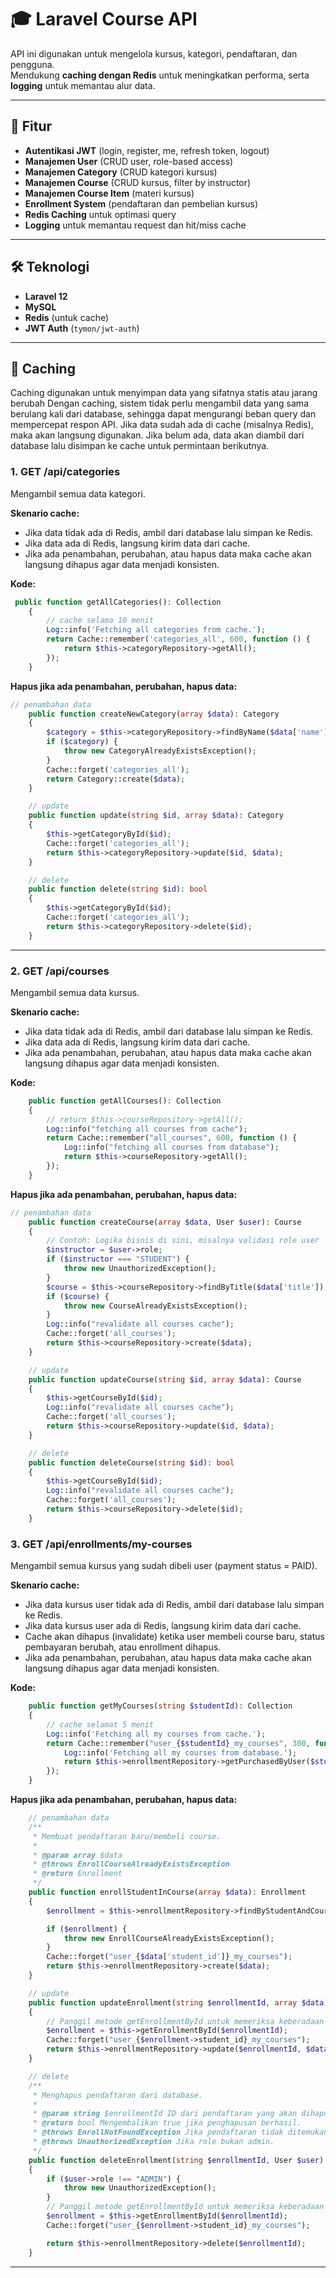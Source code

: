 # 🎓 Laravel Course API

API ini digunakan untuk mengelola kursus, kategori, pendaftaran, dan pengguna.  
Mendukung **caching dengan Redis** untuk meningkatkan performa, serta **logging** untuk memantau alur data.

---

## 🚀 Fitur

-   **Autentikasi JWT** (login, register, me, refresh token, logout)
-   **Manajemen User** (CRUD user, role-based access)
-   **Manajemen Category** (CRUD kategori kursus)
-   **Manajemen Course** (CRUD kursus, filter by instructor)
-   **Manajemen Course Item** (materi kursus)
-   **Enrollment System** (pendaftaran dan pembelian kursus)
-   **Redis Caching** untuk optimasi query
-   **Logging** untuk memantau request dan hit/miss cache

---

## 🛠️ Teknologi

-   **Laravel 12**
-   **MySQL**
-   **Redis** (untuk cache)
-   **JWT Auth** (`tymon/jwt-auth`)

---

## 🚀 Caching

Caching digunakan untuk menyimpan data yang sifatnya statis atau jarang berubah Dengan caching, sistem tidak perlu mengambil data yang sama berulang kali dari database, sehingga dapat mengurangi beban query dan mempercepat respon API. Jika data sudah ada di cache (misalnya Redis), maka akan langsung digunakan. Jika belum ada, data akan diambil dari database lalu disimpan ke cache untuk permintaan berikutnya.

### 1. GET /api/categories

Mengambil semua data kategori.

**Skenario cache:**

-   Jika data tidak ada di Redis, ambil dari database lalu simpan ke Redis.
-   Jika data ada di Redis, langsung kirim data dari cache.
-   Jika ada penambahan, perubahan, atau hapus data maka cache akan langsung dihapus agar data menjadi konsisten.

**Kode:**

```php
 public function getAllCategories(): Collection
    {
        // cache selama 10 menit
        Log::info('Fetching all categories from cache.');
        return Cache::remember('categories_all', 600, function () {
            return $this->categoryRepository->getAll();
        });
    }
```

**Hapus jika ada penambahan, perubahan, hapus data:**

```php
// penambahan data
    public function createNewCategory(array $data): Category
    {
        $category = $this->categoryRepository->findByName($data['name']);
        if ($category) {
            throw new CategoryAlreadyExistsException();
        }
        Cache::forget('categories_all');
        return Category::create($data);
    }

    // update
    public function update(string $id, array $data): Category
    {
        $this->getCategoryById($id);
        Cache::forget('categories_all');
        return $this->categoryRepository->update($id, $data);
    }

    // delete
    public function delete(string $id): bool
    {
        $this->getCategoryById($id);
        Cache::forget('categories_all');
        return $this->categoryRepository->delete($id);
    }
```

---

### 2. GET /api/courses

Mengambil semua data kursus.

**Skenario cache:**

-   Jika data tidak ada di Redis, ambil dari database lalu simpan ke Redis.
-   Jika data ada di Redis, langsung kirim data dari cache.
-   Jika ada penambahan, perubahan, atau hapus data maka cache akan langsung dihapus agar data menjadi konsisten.

**Kode:**

```php
    public function getAllCourses(): Collection
    {
        // return $this->courseRepository->getAll();
        Log::info("fetching all courses from cache");
        return Cache::remember("all_courses", 600, function () {
            Log::info("fetching all courses from database");
            return $this->courseRepository->getAll();
        });
    }
```

**Hapus jika ada penambahan, perubahan, hapus data:**

```php
// penambahan data
    public function createCourse(array $data, User $user): Course
    {
        // Contoh: Logika bisnis di sini, misalnya validasi role user
        $instructor = $user->role;
        if ($instructor === "STUDENT") {
            throw new UnauthorizedException();
        }
        $course = $this->courseRepository->findByTitle($data['title']);
        if ($course) {
            throw new CourseAlreadyExistsException();
        }
        Log::info("revalidate all courses cache");
        Cache::forget('all_courses');
        return $this->courseRepository->create($data);
    }

    // update
    public function updateCourse(string $id, array $data): Course
    {
        $this->getCourseById($id);
        Log::info("revalidate all courses cache");
        Cache::forget('all_courses');
        return $this->courseRepository->update($id, $data);
    }

    // delete
    public function deleteCourse(string $id): bool
    {
        $this->getCourseById($id);
        Log::info("revalidate all courses cache");
        Cache::forget('all_courses');
        return $this->courseRepository->delete($id);
    }
```

### 3. GET /api/enrollments/my-courses

Mengambil semua kursus yang sudah dibeli user (payment status = PAID).

**Skenario cache:**

-   Jika data kursus user tidak ada di Redis, ambil dari database lalu simpan ke Redis.
-   Jika data kursus user ada di Redis, langsung kirim data dari cache.
-   Cache akan dihapus (invalidate) ketika user membeli course baru, status pembayaran berubah, atau enrollment dihapus.
-   Jika ada penambahan, perubahan, atau hapus data maka cache akan langsung dihapus agar data menjadi konsisten.

**Kode:**

```php
    public function getMyCourses(string $studentId): Collection
    {
        // cache selamat 5 menit
        Log::info('Fetching all my courses from cache.');
        return Cache::remember("user_{$studentId}_my_courses", 300, function () use ($studentId) {
            Log::info('Fetching all my courses from database.');
            return $this->enrollmentRepository->getPurchasedByUser($studentId);
        });
    }
```

**Hapus jika ada penambahan, perubahan, hapus data:**

```php
    // penambahan data
    /**
     * Membuat pendaftaran baru/membeli course.
     *
     * @param array $data
     * @throws EnrollCourseAlreadyExistsException
     * @return Enrollment
     */
    public function enrollStudentInCourse(array $data): Enrollment
    {
        $enrollment = $this->enrollmentRepository->findByStudentAndCourse($data['student_id'], $data['course_id']);

        if ($enrollment) {
            throw new EnrollCourseAlreadyExistsException();
        }
        Cache::forget("user_{$data['student_id']}_my_courses");
        return $this->enrollmentRepository->create($data);
    }

    // update
    public function updateEnrollment(string $enrollmentId, array $data): Enrollment
    {
        // Panggil metode getEnrollmentById untuk memeriksa keberadaan pendaftaran
        $enrollment = $this->getEnrollmentById($enrollmentId);
        Cache::forget("user_{$enrollment->student_id}_my_courses");
        return $this->enrollmentRepository->update($enrollmentId, $data);
    }

    // delete
    /**
     * Menghapus pendaftaran dari database.
     *
     * @param string $enrollmentId ID dari pendaftaran yang akan dihapus.
     * @return bool Mengembalikan true jika penghapusan berhasil.
     * @throws EnrollNotFoundException Jika pendaftaran tidak ditemukan.
     * @throws UnauthorizedException Jika role bukan admin.
     */
    public function deleteEnrollment(string $enrollmentId, User $user): bool
    {
        if ($user->role !== "ADMIN") {
            throw new UnauthorizedException();
        }
        // Panggil metode getEnrollmentById untuk memeriksa keberadaan pendaftaran
        $enrollment = $this->getEnrollmentById($enrollmentId);
        Cache::forget("user_{$enrollment->student_id}_my_courses");

        return $this->enrollmentRepository->delete($enrollmentId);
    }
```

---
